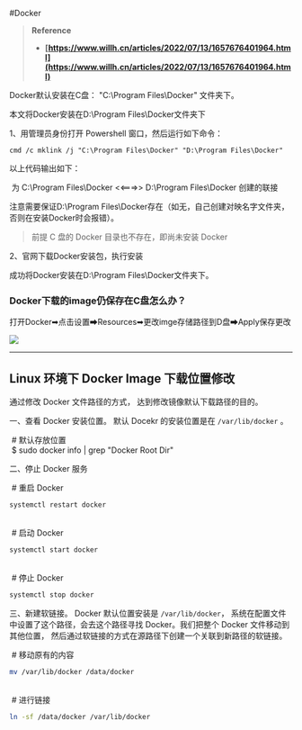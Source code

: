 
#Docker

> **Reference**
> 
> - **[https://www.willh.cn/articles/2022/07/13/1657676401964.html](https://www.willh.cn/articles/2022/07/13/1657676401964.html)**
>     

Docker默认安装在C盘： "C:\Program Files\Docker" 文件夹下。

本文将Docker安装在D:\Program Files\Docker文件夹下

1、用管理员身份打开 Powershell 窗口，然后运行如下命令：

```shell
cmd /c mklink /j "C:\Program Files\Docker" "D:\Program Files\Docker"
```

以上代码输出如下：

 为 C:\Program Files\Docker <<===>> D:\Program Files\Docker 创建的联接

注意需要保证D:\Program Files\Docker存在（如无，自己创建对映名字文件夹，否则在安装Docker时会报错）。

> 前提 C 盘的 Docker 目录也不存在，即尚未安装 Docker

2、官网下载Docker安装包，执行安装

成功将Docker安装在D:\Program Files\Docker文件夹下。

### **Docker下载的image仍保存在C盘怎么办？**

打开Docker➡点击设置➡Resources➡更改imge存储路径到D盘➡Apply保存更改

![](file://D:\Coding\GitLab\personal-docs\Docs\Tools\asserts\image-20231121111520557.png?lastModify=1706162816)

---

## Linux 环境下 Docker Image 下载位置修改

通过修改 Docker 文件路径的方式， 达到修改镜像默认下载路径的目的。

一、查看 Docker 安装位置。 默认 Docekr 的安装位置是在 `/var/lib/docker` 。

 # 默认存放位置  
 $ sudo docker info | grep "Docker Root Dir"

二、停止 Docker 服务

 # 重启 Docker  

```sh
systemctl restart docker  
```
 ​  
 # 启动 Docker   

```sh
systemctl start docker  
```
 ​  
 # 停止 Docker  

```sh
systemctl stop docker
```

三、新建软链接。 Docker 默认位置安装是 `/var/lib/docker`， 系统在配置文件中设置了这个路径，会去这个路径寻找 Docker。我们把整个 Docker 文件移动到其他位置， 然后通过软链接的方式在源路径下创建一个关联到新路径的软链接。

 # 移动原有的内容  

```sh
mv /var/lib/docker /data/docker  
```
 ​  
 # 进行链接  

```sh
ln -sf /data/docker /var/lib/docker
```